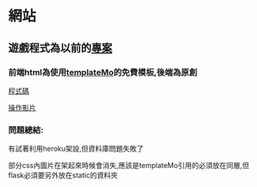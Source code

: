 # 網站

## 遊戲程式為以前的[專案](https://github.com/zhengyucen/wp109b/blob/main/finaltest.md )

### 前端html為使用[templateMo](https://templatemo.com/about)的免費模板,後端為原創 

[程式碼](https://github.com/zhengyucen/ws110a/tree/master/hw/%E7%B6%B2%E7%AB%99)

[操作影片](https://drive.google.com/file/d/1Xw8D1BdoozIJH6Z9tf4L0VHDwk_28rAd/view?usp=sharing)

### 問題總結:

有試著利用heroku架設,但資料庫問題失敗了

部分css內圖片在架起來時候會消失,應該是templateMo引用的必須放在同層,但flask必須要另外放在static的資料夾

